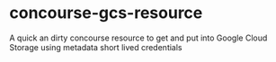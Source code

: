 # concourse-gcs-resource
A quick an dirty concourse resource to get and put into Google Cloud Storage using metadata short lived credentials
